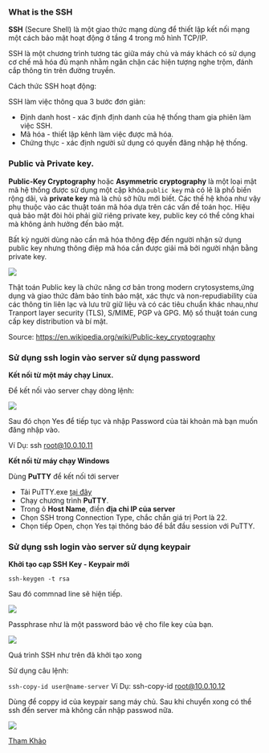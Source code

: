 ### What is the SSH

**SSH** (Secure Shell) là một giao thức mạng dùng để thiết lập kết nối mạng một cách bảo mật hoạt động ở tầng 4 trong mô hình TCP/IP.

SSH là một chương trình tương tác giữa máy chủ và máy khách có sử dụng cơ chế mã hóa đủ mạnh nhằm ngăn chặn các hiện tượng nghe trộm, đánh cắp thông tin trên đường truyền.

Cách thức SSH hoạt động:

SSH làm việc thông qua 3 bước đơn giản:
- Định danh host - xác định định danh của hệ thống tham gia phiên làm việc SSH.
- Mã hóa - thiết lập kênh làm việc được mã hóa.
- Chứng thực - xác định người sử dụng có quyền đăng nhập hệ thống.

### Public và Private key.

**Public-Key Cryptography** hoặc **Asymmetric cryptography** là một loại mật mã hệ thống được sử dụng một cặp khóa.`public key` mà có lẽ là phổ biến rộng dãi, và **private key** mà là chủ sở hữu mới biết. Các thế hệ khóa như vậy phụ thuộc vào các thuật toán mã hóa dựa trên các vấn đề toán học. Hiệu quả bảo mật đòi hỏi phải giữ riêng private key, public key có thể công khai mà không ảnh hưởng đến bảo mật.

Bất kỳ người dùng nào cần mã hóa thông đệp đến người nhận sử dụng public key nhưng thông điệp mã hóa cần được giải mã bởi người nhận bằng private key.

<img src="https://i.imgur.com/znybXt3.jpg">

Thật toán Public key là chức năng cơ bản trong modern crytosystems,ứng dụng và giao thức đảm bảo tính bảo mật, xác thực và non-repudiability của các thông tin liên lạc và lưu trữ giữ liệu và có các tiêu chuẩn khác nhau,như Tranport layer security (TLS), S/MIME, PGP và GPG. Mộ số thuật toán cung cấp key distribution và bí mật.

Source: https://en.wikipedia.org/wiki/Public-key_cryptography

### Sử dụng ssh login vào server sử dụng password

**Kết nối từ một máy chạy Linux.**

Để kết nối vào server chạy dòng lệnh:

<img src="https://i.imgur.com/lL2QIXJ.jpg">

Sau đó chọn Yes để tiếp tục và nhập Password của tài khoản mà bạn muốn đăng nhập vào.

Ví Dụ: ssh root@10.0.10.11

**Kết nối từ máy chạy Windows**

Dùng **PuTTY** để kết nối tới server
- Tải PuTTY.exe [tại đây](https://putty.org/)
- Chạy chương trình **PuTTY**.
- Trong ô **Host Name**, điền **địa chỉ IP của server**
- Chọn SSH trong Connection Type, chắc chắn giá trị Port là 22.
- Chọn tiếp Open, chọn Yes tại thông báo để bắt đầu session với PuTTY.

### Sử dụng ssh login vào server sử dụng keypair

**Khởi tạo cạp SSH Key - Keypair mới**

`ssh-keygen -t rsa`

Sau đó commnad line sẽ hiện tiếp.

<img src="https://i.imgur.com/Swdy6rP.jpg">

Passphrase như là một password bảo vệ cho file key của bạn.

<img src="https://i.imgur.com/UpAsELz.jpg">

Quá trình SSH như trên đã khởi tạo xong

Sử dụng câu lệnh:

`ssh-copy-id user@name-server` Ví Dụ: ssh-copy-id root@10.0.10.12

Dùng để coppy id của keypair sang máy chủ. Sau khi chuyển xong có thể ssh đến server mà không cần nhập passwod nữa.

<img src="https://i.imgur.com/VcCz4NA.jpg">

[Tham Khảo](https://www.youtube.com/watch?v=GJbRSt7JJs8)






